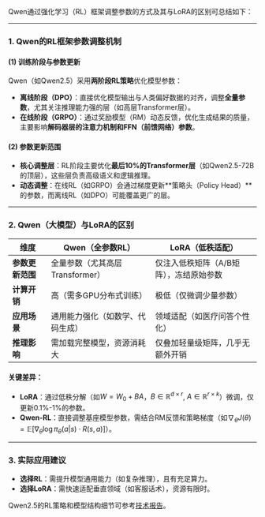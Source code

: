 Qwen通过强化学习（RL）框架调整参数的方式及其与LoRA的区别可总结如下：

---

### **1. Qwen的RL框架参数调整机制**
#### **(1) 训练阶段与参数更新**
Qwen（如Qwen2.5）采用**两阶段RL策略**优化模型参数：
- **离线阶段（DPO）**：直接优化模型输出与人类偏好数据的对齐，调整**全量参数**，尤其关注推理能力强的层（如高层Transformer层）。
- **在线阶段（GRPO）**：通过奖励模型（RM）动态反馈，优化生成结果的质量，主要影响**解码器层的注意力机制和FFN（前馈网络）参数**。

#### **(2) 参数更新范围**
- **核心调整层**：RL阶段主要优化**最后10%的Transformer层**（如Qwen2.5-72B的顶层），这些层负责高级语义和逻辑推理。
- **动态调整**：在线RL（如GRPO）会通过梯度更新**策略头（Policy Head）**的参数，而离线RL（如DPO）可能覆盖更广的层。

---

### **2. Qwen（大模型）与LoRA的区别**
| **维度**       | **Qwen（全参数RL）**                          | **LoRA（低秩适配）**                     |
|----------------|---------------------------------------------|----------------------------------------|
| **参数更新范围** | 全量参数（尤其高层Transformer）       | 仅注入低秩矩阵（A/B矩阵），冻结原始参数 |
| **计算开销**    | 高（需多GPU分布式训练）                  | 极低（仅微调少量参数）               |
| **应用场景**    | 通用能力强化（如数学、代码生成）          | 领域适配（如医疗问答个性化）         |
| **推理影响**    | 需加载完整模型，资源消耗大                | 仅叠加轻量级矩阵，几乎无额外开销     |

#### **关键差异**：
- **LoRA**：通过低秩分解（如$W = W_0 + BA$，$B \in \mathbb{R}^{d \times r}$, $A \in \mathbb{R}^{r \times k}$）微调，仅更新0.1%-1%的参数。
- **Qwen-RL**：直接调整基座模型参数，需结合RM反馈和策略梯度（如$\nabla_\theta J(\theta) = \mathbb{E}[\nabla_\theta \log \pi_\theta(a|s) \cdot R(s,a)]$）。

---

### **3. 实际应用建议**
- **选择RL**：需提升模型通用能力（如复杂推理），且有充足算力。
- **选择LoRA**：需快速适配垂直领域（如客服话术），资源有限时。

Qwen2.5的RL策略和模型结构细节可参考[技术报告](https://arxiv.org/pdf/2412.15115)。